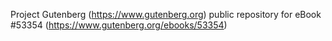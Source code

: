 Project Gutenberg (https://www.gutenberg.org) public repository for
eBook #53354 (https://www.gutenberg.org/ebooks/53354)
